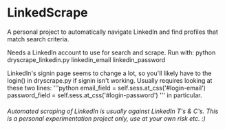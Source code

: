 # LinkedScrape
A personal project to automatically navigate LinkedIn and find profiles that match search criteria.

Needs a LinkedIn account to use for search and scrape.
Run with:
python dryscrape_linkedin.py linkedin_email linkedin_password

LinkedIn's signin page seems to change a lot, so you'll likely have to the login() in dryscrape.py if signin isn't working. Usually requires looking at these two lines:
'''python
email_field = self.sess.at_css('#login-email')
password_field = self.sess.at_css('#login-password')
'''
in particular.

###### Automated scraping of LinkedIn is usually against LinkedIn T's & C's. This is a personal experimentation project only, use at your own risk etc. :)